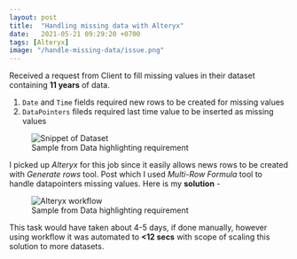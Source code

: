 ```yaml
---
layout: post
title:  "Handling missing data with Alteryx"
date:   2021-05-21 09:29:20 +0700
tags: [Alteryx]
image: "/handle-missing-data/issue.png"
---
```


Received a request from Client to fill missing values in their dataset containing **11 years** of data.
1. `Date` and `Time` fields required new rows to be created for missing values
2. `DataPointers` fileds required last time value to be inserted as missing values  

<figure>
    <img src="/handle-missing-data/issue.png" alt="Snippet of Dataset">
    <figcaption>Sample from Data highlighting requirement</figcaption>
</figure>

I picked up _Alteryx_ for this job since it easily allows news rows to be created with *Generate rows* tool. Post which I used *Multi-Row Formula* tool to handle datapointers missing values. Here is my **solution** - 

<figure>
    <img src="/handle-missing-data/workflow.jpg" alt="Alteryx workflow">
    <figcaption>Sample from Data highlighting requirement</figcaption>
</figure>

This task would have taken about 4-5 days, if done manually, however using workflow it was automated to **<12 secs** with scope of scaling this solution to more datasets.